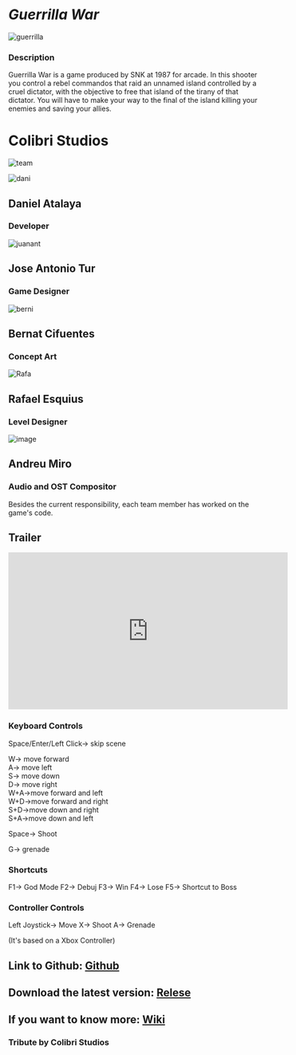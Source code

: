 # _**Guerrilla War**_

![guerrilla](https://user-images.githubusercontent.com/23531692/156944115-7de1f272-1af5-4218-9c28-d48aab184781.png)

### Description
Guerrilla War is a game produced by SNK at 1987 for arcade. In this shooter you control a rebel commandos that raid an unnamed island controlled by a cruel dictator, with the objective to free that island of the tirany of that dictator. You will have to make your way to the final of the island killing your enemies and saving your allies.

# Colibri Studios

![team](https://user-images.githubusercontent.com/23531692/156944408-522f9c37-daa4-47f8-83b1-f4fc7e1b2853.png)

![dani](https://user-images.githubusercontent.com/23531692/156944513-000f5b12-0383-4806-94bd-6de8f48ea09a.png)

## Daniel Atalaya
### Developer

![juanant](https://user-images.githubusercontent.com/23531692/156944545-1c03081e-6f50-46d5-96a4-07e45f897684.png)

## Jose Antonio Tur
### Game Designer

![berni](https://user-images.githubusercontent.com/23531692/156944667-f13fd3b1-7f92-4b1f-be24-a725b683a65f.png)

## Bernat Cifuentes
### Concept Art

![Rafa](https://user-images.githubusercontent.com/23531692/156944722-e85610da-f8b6-4518-a1a1-24e8d0e6bef8.png)

## Rafael Esquius
### Level Designer

![image](https://user-images.githubusercontent.com/23531692/156944765-91a3baae-51f4-40db-b2e3-3be03ae32560.png)

## Andreu Miro
### Audio and OST Compositor


Besides the current responsibility, each team member has worked on the game's code.


## Trailer

<iframe width="560" height="315" src="https://www.youtube.com/embed/TbLepWnHUWs" title="YouTube video player" frameborder="0" allow="accelerometer; autoplay; clipboard-write; encrypted-media; gyroscope; picture-in-picture" allowfullscreen></iframe>

### Keyboard Controls
Space/Enter/Left Click-> skip scene

W-> move forward  
A-> move left   
S-> move down   
D-> move right    
W+A->move forward and left  
W+D->move forward and right   
S+D->move down and right  
S+A->move down and left 

Space-> Shoot

G-> grenade

### Shortcuts

F1-> God Mode
F2-> Debuj
F3-> Win
F4-> Lose
F5-> Shortcut to Boss


### Controller Controls

Left Joystick-> Move
X-> Shoot
A-> Grenade

(It's based on a Xbox Controller)


## Link to Github: [Github](https://github.com/daniAtalaya/GuerrillaWar)

## Download the latest version: [Relese](https://github.com/daniAtalaya/GuerrillaWar/releases/tag/Guerrilla)

## If you want to know more: [Wiki](https://github.com/daniAtalaya/GuerrillaWar/wiki)

### Tribute by Colibri Studios
